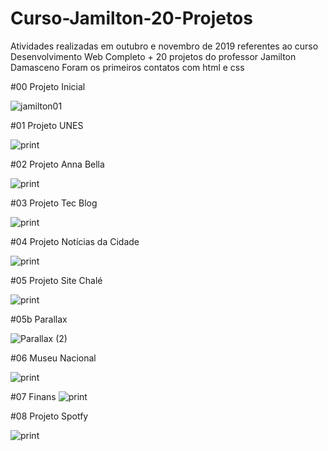 # Curso-Jamilton-20-Projetos
Atividades realizadas em outubro e novembro de 2019 referentes ao curso Desenvolvimento Web Completo + 20 projetos do professor Jamilton Damasceno
Foram os primeiros contatos com html e css

#00 Projeto Inicial

![jamilton01](https://user-images.githubusercontent.com/59126841/86957165-adff4480-c130-11ea-8879-e983602417e7.png)

#01 Projeto UNES

![print](https://user-images.githubusercontent.com/59126841/86957514-37af1200-c131-11ea-9ed8-6d4a7e0f8799.png)

#02 Projeto Anna Bella 

![print](https://user-images.githubusercontent.com/59126841/86960268-a55d3d00-c135-11ea-918c-5778345616a5.png)

#03 Projeto Tec Blog

![print](https://user-images.githubusercontent.com/59126841/86960299-aee6a500-c135-11ea-9874-d130ceac3a1a.png)

#04 Projeto Notícias da Cidade

![print](https://user-images.githubusercontent.com/59126841/86960319-b6a64980-c135-11ea-80ba-760e9a2de56f.png)

#05 Projeto Site Chalé

![print](https://user-images.githubusercontent.com/59126841/86960341-c160de80-c135-11ea-9b60-0ce7ab8d15b3.png)

#05b Parallax

![Parallax (2)](https://user-images.githubusercontent.com/59126841/86962135-c2473f80-c138-11ea-8c2c-e1dd7233bdfe.gif)

#06 Museu Nacional

![print](https://user-images.githubusercontent.com/59126841/86962927-09820000-c13a-11ea-955c-62169a50ff70.png)

#07 Finans
![print](https://user-images.githubusercontent.com/59126841/86962952-1141a480-c13a-11ea-9c63-433eacfd0480.png)

#08 Projeto Spotfy

![print](https://user-images.githubusercontent.com/59126841/86962965-17d01c00-c13a-11ea-921b-4041fee67cff.png)



